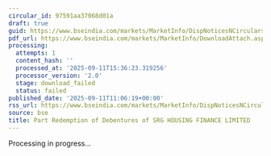 ```yaml
---
circular_id: 97591aa37068d01a
draft: true
guid: https://www.bseindia.com/markets/MarketInfo/DispNoticesNCirculars.aspx?Noticeid={2E3BE3B3-C0C9-4305-813A-C837B0671717}&noticeno=20250911-18&dt=09/11/2025&icount=18&totcount=86&flag=0
pdf_url: https://www.bseindia.com/markets/MarketInfo/DownloadAttach.aspx?id=20250911-18&attachedId=
processing:
  attempts: 1
  content_hash: ''
  processed_at: '2025-09-11T15:36:23.319256'
  processor_version: '2.0'
  stage: download_failed
  status: failed
published_date: '2025-09-11T11:06:19+00:00'
rss_url: https://www.bseindia.com/markets/MarketInfo/DispNoticesNCirculars.aspx?Noticeid={2E3BE3B3-C0C9-4305-813A-C837B0671717}&noticeno=20250911-18&dt=09/11/2025&icount=18&totcount=86&flag=0
source: bse
title: Part Redemption of Debentures of SRG HOUSING FINANCE LIMITED
---
```


Processing in progress...